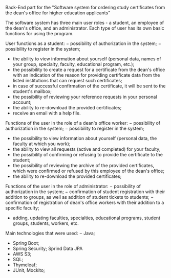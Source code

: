 Back-End part for the "Software system for ordering study certificates from the dean's office for higher education applicants"

The software system has three main user roles - a student, an employee of the dean's office, and an administrator. Each type of user has its own basic functions for using the program.

User functions as a student:
− possibility of authorization in the system;
− possibility to register in the system;
- the ability to view information about yourself (personal data, names of your group, specialty, faculty, educational program, etc.);
- the possibility to create a request for a certificate from the dean's office with an indication of the reason for providing certificate data from the listed institutions that can request such certificates;
- in case of successful confirmation of the certificate, it will be sent to the student's mailbox;
- the possibility of reviewing your reference requests in your personal account;
- the ability to re-download the provided certificates;
- receive an email with a help file.

Functions of the user in the role of a dean's office worker:
− possibility of authorization in the system;
− possibility to register in the system;
- the possibility to view information about yourself (personal data, the faculty at which you work);
- the ability to view all requests (active and completed) for your faculty;
- the possibility of confirming or refusing to provide the certificate to the student;
- the possibility of reviewing the archive of the provided certificates, which were confirmed or refused by this employee of the dean's office;
- the ability to re-download the provided certificates;

Functions of the user in the role of administrator:
− possibility of authorization in the system;
− confirmation of student registration with their addition to groups, as well as addition of student tickets to students;
− confirmation of registration of dean's office workers with their addition to a specific faculty;
- adding, updating faculties, specialties, educational programs, student groups, students, workers, etc.

Main technologies that were used:
− Java;
- Spring Boot;
- Spring Security; Sprind Data JPA
- AWS S3;
- SQL;
- Thymeleaf;
- JUnit, Mockito;
